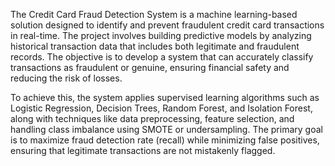 The Credit Card Fraud Detection System is a machine learning-based solution designed to identify and prevent fraudulent credit card transactions in real-time. The project involves building predictive models by analyzing historical transaction data that includes both legitimate and fraudulent records. The objective is to develop a system that can accurately classify transactions as fraudulent or genuine, ensuring financial safety and reducing the risk of losses.

To achieve this, the system applies supervised learning algorithms such as Logistic Regression, Decision Trees, Random Forest, and Isolation Forest, along with techniques like data preprocessing, feature selection, and handling class imbalance using SMOTE or undersampling. The primary goal is to maximize fraud detection rate (recall) while minimizing false positives, ensuring that legitimate transactions are not mistakenly flagged.
